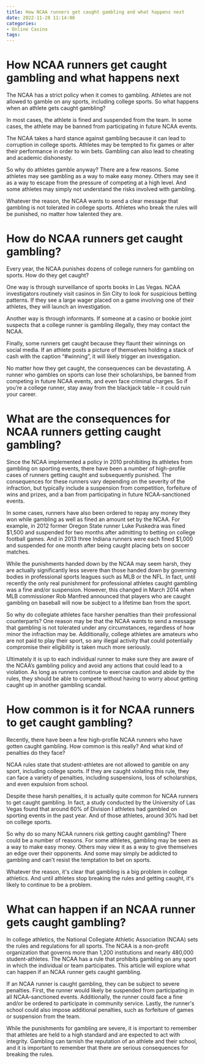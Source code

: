 ```yaml
---
title: How NCAA runners get caught gambling and what happens next
date: 2022-11-28 11:14:08
categories:
- Online Casino
tags:
---
```



#  How NCAA runners get caught gambling and what happens next

The NCAA has a strict policy when it comes to gambling. Athletes are not allowed to gamble on any sports, including college sports. So what happens when an athlete gets caught gambling?

In most cases, the athlete is fined and suspended from the team. In some cases, the athlete may be banned from participating in future NCAA events.

The NCAA takes a hard stance against gambling because it can lead to corruption in college sports. Athletes may be tempted to fix games or alter their performance in order to win bets. Gambling can also lead to cheating and academic dishonesty.

So why do athletes gamble anyway? There are a few reasons. Some athletes may see gambling as a way to make easy money. Others may see it as a way to escape from the pressure of competing at a high level. And some athletes may simply not understand the risks involved with gambling.

Whatever the reason, the NCAA wants to send a clear message that gambling is not tolerated in college sports. Athletes who break the rules will be punished, no matter how talented they are.

#  How do NCAA runners get caught gambling? 

Every year, the NCAA punishes dozens of college runners for gambling on sports. How do they get caught? 

One way is through surveillance of sports books in Las Vegas. NCAA investigators routinely visit casinos in Sin City to look for suspicious betting patterns. If they see a large wager placed on a game involving one of their athletes, they will launch an investigation. 

Another way is through informants. If someone at a casino or bookie joint suspects that a college runner is gambling illegally, they may contact the NCAA. 

Finally, some runners get caught because they flaunt their winnings on social media. If an athlete posts a picture of themselves holding a stack of cash with the caption “#winning”, it will likely trigger an investigation. 

No matter how they get caught, the consequences can be devastating. A runner who gambles on sports can lose their scholarships, be banned from competing in future NCAA events, and even face criminal charges. So if you’re a college runner, stay away from the blackjack table – it could ruin your career.

#  What are the consequences for NCAA runners getting caught gambling? 

Since the NCAA implemented a policy in 2010 prohibiting its athletes from gambling on sporting events, there have been a number of high-profile cases of runners getting caught and subsequently punished. The consequences for these runners vary depending on the severity of the infraction, but typically include a suspension from competition, forfeiture of wins and prizes, and a ban from participating in future NCAA-sanctioned events.

In some cases, runners have also been ordered to repay any money they won while gambling as well as fined an amount set by the NCAA. For example, in 2012 former Oregon State runner Luke Puskedra was fined $1,500 and suspended for two months after admitting to betting on college football games. And in 2013 three Indiana runners were each fined $1,000 and suspended for one month after being caught placing bets on soccer matches.

While the punishments handed down by the NCAA may seem harsh, they are actually significantly less severe than those handed down by governing bodies in professional sports leagues such as MLB or the NFL. In fact, until recently the only real punishment for professional athletes caught gambling was a fine and/or suspension. However, this changed in March 2014 when MLB commissioner Rob Manfred announced that players who are caught gambling on baseball will now be subject to a lifetime ban from the sport.

So why do collegiate athletes face harsher penalties than their professional counterparts? One reason may be that the NCAA wants to send a message that gambling is not tolerated under any circumstances, regardless of how minor the infraction may be. Additionally, college athletes are amateurs who are not paid to play their sport, so any illegal activity that could potentially compromise their eligibility is taken much more seriously.

Ultimately it is up to each individual runner to make sure they are aware of the NCAA’s gambling policy and avoid any actions that could lead to a violation. As long as runners continue to exercise caution and abide by the rules, they should be able to compete without having to worry about getting caught up in another gambling scandal.

#  How common is it for NCAA runners to get caught gambling? 

Recently, there have been a few high-profile NCAA runners who have gotten caught gambling. How common is this really? And what kind of penalties do they face?

NCAA rules state that student-athletes are not allowed to gamble on any sport, including college sports. If they are caught violating this rule, they can face a variety of penalties, including suspensions, loss of scholarships, and even expulsion from school.

Despite these harsh penalties, it is actually quite common for NCAA runners to get caught gambling. In fact, a study conducted by the University of Las Vegas found that around 60% of Division I athletes had gambled on sporting events in the past year. And of those athletes, around 30% had bet on college sports.

So why do so many NCAA runners risk getting caught gambling? There could be a number of reasons. For some athletes, gambling may be seen as a way to make easy money. Others may view it as a way to give themselves an edge over their opponents. And some may simply be addicted to gambling and can't resist the temptation to bet on sports.

Whatever the reason, it's clear that gambling is a big problem in college athletics. And until athletes stop breaking the rules and getting caught, it's likely to continue to be a problem.

#  What can happen if an NCAA runner gets caught gambling?

In college athletics, the National Collegiate Athletic Association (NCAA) sets the rules and regulations for all sports. The NCAA is a non-profit organization that governs more than 1,200 institutions and nearly 480,000 student-athletes. The NCAA has a rule that prohibits gambling on any sport in which the individual or team participates. This article will explore what can happen if an NCAA runner gets caught gambling.

If an NCAA runner is caught gambling, they can be subject to severe penalties. First, the runner would likely be suspended from participating in all NCAA-sanctioned events. Additionally, the runner could face a fine and/or be ordered to participate in community service. Lastly, the runner's school could also impose additional penalties, such as forfeiture of games or suspension from the team.

While the punishments for gambling are severe, it is important to remember that athletes are held to a high standard and are expected to act with integrity. Gambling can tarnish the reputation of an athlete and their school, and it is important to remember that there are serious consequences for breaking the rules.